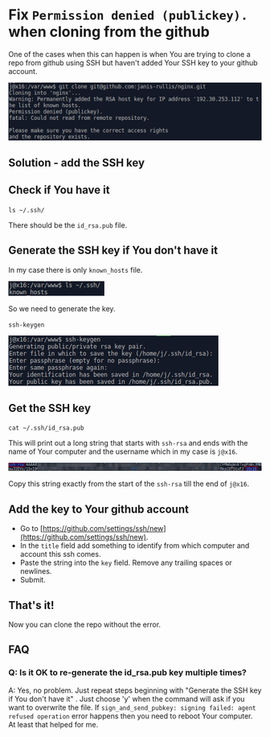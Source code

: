 # Fix `Permission denied (publickey).` when cloning from the github

One of the cases when this can happen is when You are trying to clone a repo
from github using SSH but haven't added Your SSH key to your github account.

![image](/images/fix-permission-denied-publickey/error.png)

## Solution - add the SSH key

## Check if You have it

`ls ~/.ssh/`

There should be the `id_rsa.pub` file.

## Generate the SSH key if You don't have it
In my case there is only `known_hosts` file. 

![image](/images/fix-permission-denied-publickey/ls-ssh.png)

So we need to generate the key.

`ssh-keygen`

![image](/images/fix-permission-denied-publickey/ssh-keygen.png)

## Get the SSH key

`cat ~/.ssh/id_rsa.pub`

This will print out a long string that starts with `ssh-rsa` and ends with
the name of Your computer and the username which in my case is `j@x16`.

![image](/images/fix-permission-denied-publickey/cat-id-rsa-pub.png)

Copy this string exactly from the start of the `ssh-rsa` till the end of `j@x16`.

## Add the key to Your github account
* Go to [https://github.com/settings/ssh/new](https://github.com/settings/ssh/new).
* In the `title` field add something to identify from which computer and account
this ssh comes.
* Paste the string into the `key` field. Remove any trailing spaces or newlines.
* Submit.

## That's it!
Now you can clone the repo without the error.

## FAQ

### Q: Is it OK to re-generate the id_rsa.pub key multiple times?
A: Yes, no problem. Just repeat steps beginning with "Generate the SSH key if You don't have it" . Just choose 'y' when the command will ask if you want to overwrite the file.
If `sign_and_send_pubkey: signing failed: agent refused operation` error happens then you need to reboot Your computer. At least that helped for me.
